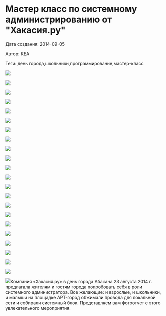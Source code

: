 # Мастер класс по системному администрированию от "Хакасия.ру"

Дата создания: 2014-09-05

Автор: KEA

Теги: день города,школьники,программирование,мастер-класс

 ![](../images/27ea2cb0db.jpg)

 ![](../images/604db46c31.jpg)

 ![](../images/7e53698295.jpg)

 ![](../images/5e01c56511.jpg)

 ![](../images/85ad4a56d1.jpg)

 ![](../images/4ecab57962.jpg)

 ![](../images/cb125731ab.jpg)

 ![](../images/d2e77d4c70.jpg)

 ![](../images/ca74136203.jpg)

 ![](../images/57ab0597b0.jpg)

 ![](../images/1558fe2d54.jpg)

 ![](../images/8a403aed52.jpg)

 ![](../images/7f7862b24c.jpg)

 ![](../images/fd0c22f0ca.jpg)

 ![](../images/ce6b4d94d6.jpg)

 ![](../images/1fcd872be9.jpg)

 ![](../images/dd19ebd285.jpg)

 ![](../images/2ffae57bbf.jpg)

 ![](../images/3421749a0a.jpg)

 ![](../images/5efc128ae1.jpg)

 ![](../images/6c16f08b6d.jpg)

 ![](../images/d4f30eded1.jpg)

 ![](../images/9cb7302980.jpg)Компания «Хакасия.ру» в день города Абакана 23 августа 2014 г. предлагала жителям и гостям города попробовать себя в роли системного администратора. Все желающие: и взрослые, и школьники, и малыши на площадке АРТ-город обжимали провода для локальной сети и собирали системный блок. Представляем вам фотоотчет с этого увлекательного мероприятия.

